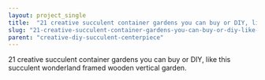 ```yaml
---
layout: project_single
title:  "21 creative succulent container gardens you can buy or DIY, like this succulent wonderland framed wooden vertical garden."
slug: "21-creative-succulent-container-gardens-you-can-buy-or-diy-like-this-succulent-wonderland-framed-wooden"
parent: "creative-diy-succulent-centerpiece"
---
```

21 creative succulent container gardens you can buy or DIY, like this succulent wonderland framed wooden vertical garden.